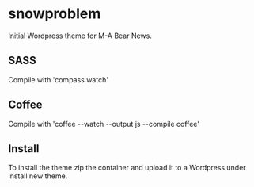 # snowproblem

Initial Wordpress theme for M-A Bear News.

## SASS
Compile with 'compass watch'

## Coffee
Compile with 'coffee --watch --output js --compile coffee'

## Install
To install the theme zip the container and upload it to a Wordpress under install new theme.

